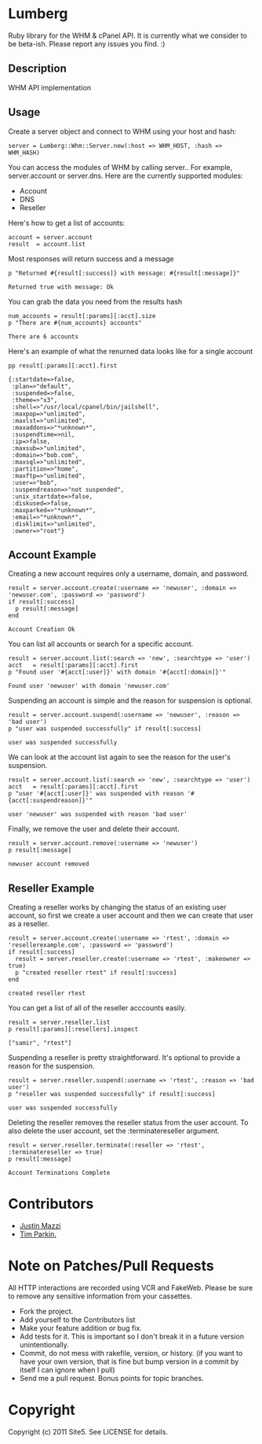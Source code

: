 Lumberg
=======

Ruby library for the WHM & cPanel API. It is currently what we consider to be beta-ish. Please report any issues you find. :)

Description
-----------

WHM API implementation

Usage
-----

Create a server object and connect to WHM using your host and hash:

    server = Lumberg::Whm::Server.new(:host => WHM_HOST, :hash => WHM_HASH)

You can access the modules of WHM by calling server.<module>. For example, server.account or server.dns. Here are the currently supported modules:

* Account
* DNS
* Reseller


Here's how to get a list of accounts:

    account = server.account
    result  = account.list

Most responses will return success and a message

    p "Returned #{result[:success]} with message: #{result[:message]}"

    Returned true with message: Ok

You can grab the data you need from the results hash

    num_accounts = result[:params][:acct].size
    p "There are #{num_accounts} accounts"

    There are 6 accounts


Here's an example of what the renurned data looks like for a single account

    pp result[:params][:acct].first

    {:startdate=>false,
     :plan=>"default",
     :suspended=>false,
     :theme=>"x3",
     :shell=>"/usr/local/cpanel/bin/jailshell",
     :maxpop=>"unlimited",
     :maxlst=>"unlimited",
     :maxaddons=>"*unknown*",
     :suspendtime=>nil,
     :ip=>false,
     :maxsub=>"unlimited",
     :domain=>"bob.com",
     :maxsql=>"unlimited",
     :partition=>"home",
     :maxftp=>"unlimited",
     :user=>"bob",
     :suspendreason=>"not suspended",
     :unix_startdate=>false,
     :diskused=>false,
     :maxparked=>"*unknown*",
     :email=>"*unknown*",
     :disklimit=>"unlimited",
     :owner=>"root"}



Account Example
---------------

Creating a new account requires only a username, domain, and password.

    result = server.account.create(:username => 'newuser', :domain => 'newuser.com', :password => 'password')
    if result[:success]
      p result[:message]
    end 

    Account Creation Ok


You can list all accounts or search for a specific account.

    result = server.account.list(:search => 'new', :searchtype => 'user')
    acct   = result[:params][:acct].first
    p "Found user '#{acct[:user]}' with domain '#{acct[:domain]}'"

    Found user 'newuser' with domain 'newuser.com'


Suspending an account is simple and the reason for suspension is optional.

    result = server.account.suspend(:username => 'newuser', :reason => 'bad user')
    p "user was suspended successfully" if result[:success]

    user was suspended successfully

We can look at the account list again to see the reason for the user's suspension.

    result = server.account.list(:search => 'new', :searchtype => 'user')
    acct   = result[:params][:acct].first
    p "user '#{acct[:user]}' was suspended with reason '#{acct[:suspendreason]}'"

    user 'newuser' was suspended with reason 'bad user'

Finally, we remove the user and delete their account.

    result = server.account.remove(:username => 'newuser')
    p result[:message]

    newuser account removed



Reseller Example
----------------

Creating a reseller works by changing the status of an existing user account, so first we create a user account and then we can create that user as a reseller.

    result = server.account.create(:username => 'rtest', :domain => 'resellerexample.com', :password => 'password')
    if result[:success] 
      result = server.reseller.create(:username => 'rtest', :makeowner => true)
      p "created reseller rtest" if result[:success]
    end     

    created reseller rtest

You can get a list of all of the reseller acccounts easily.

    result = server.reseller.list
    p result[:params][:resellers].inspect

    ["samir", "rtest"]

Suspending a reseller is pretty straightforward. It's optional to provide a reason for the suspension.

    result = server.reseller.suspend(:username => 'rtest', :reason => 'bad user')
    p "reseller was suspended successfully" if result[:success]

    user was suspended successfully
    
Deleting the reseller removes the reseller status from the user account. To also delete the user account, set the :terminatereseller argument.

    result = server.reseller.terminate(:reseller => 'rtest', :terminatereseller => true)
    p result[:message]

    Account Terminations Complete

Contributors
============

* [Justin Mazzi](http://github.com/jmazzi)
* [Tim Parkin.](http://github.com/tparkin)

Note on Patches/Pull Requests
=============================
All HTTP interactions are recorded using VCR and FakeWeb. Please be sure to remove any sensitive information from your cassettes.
 
* Fork the project.
* Add yourself to the Contributors list
* Make your feature addition or bug fix.
* Add tests for it. This is important so I don't break it in a
  future version unintentionally.
* Commit, do not mess with rakefile, version, or history.
  (if you want to have your own version, that is fine but bump version in a commit by itself I can ignore when I pull)
* Send me a pull request. Bonus points for topic branches.

Copyright
=========

Copyright (c) 2011 Site5. See LICENSE for details.
